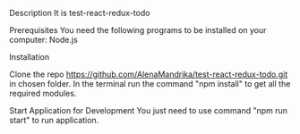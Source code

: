 Description
It is test-react-redux-todo

Prerequisites
You need the following programs to be installed on your computer: Node.js

Installation

Clone the repo https://github.com/AlenaMandrika/test-react-redux-todo.git in chosen folder. 
In the terminal run the command "npm install" to get all the required modules.

Start Application for Development
You just need to use command "npm run start" to run application.

